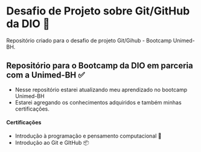 # Desafio de Projeto sobre Git/GitHub da DIO :floppy_disk:
Repositório criado para o desafio de projeto Git/Gihub - Bootcamp Unimed-BH.



## Repositório para o Bootcamp da DIO em parceria com a Unimed-BH :white_check_mark:

- Nesse repositório estarei atualizando meu aprendizado no bootcamp Unimed-BH
- Estarei agregando os conhecimentos adquiridos e também minhas certificações.



#### Certificações

- Introdução à programação e pensamento computacional :triangular_ruler:
- Introdução ao Git e GItHub :package:
